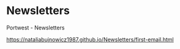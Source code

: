 # Newsletters
Portwest - Newsletters

https://nataliabujnowicz1987.github.io/Newsletters/first-email.html
